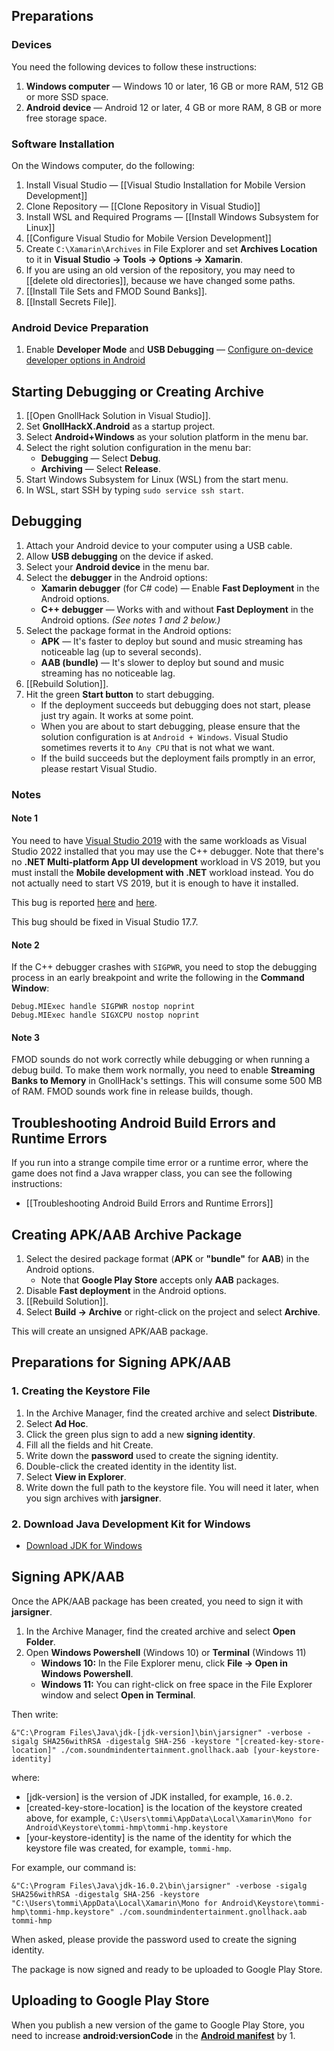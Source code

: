 ## Preparations

### Devices

You need the following devices to follow these instructions:
1. **Windows computer** — Windows 10 or later, 16 GB or more RAM, 512 GB or more SSD space.
2. **Android device** — Android 12 or later, 4 GB or more RAM, 8 GB or more free storage space.

### Software Installation

On the Windows computer, do the following:

1. Install Visual Studio — [[Visual Studio Installation for Mobile Version Development]]
2. Clone Repository — [[Clone Repository in Visual Studio]]
3. Install WSL and Required Programs — [[Install Windows Subsystem for Linux]]
4. [[Configure Visual Studio for Mobile Version Development]]
5. Create `C:\Xamarin\Archives` in File Explorer and set **Archives Location** to it in **Visual Studio → Tools → Options → Xamarin**.
6. If you are using an old version of the repository, you may need to [[delete old directories]], because we have changed some paths.
7. [[Install Tile Sets and FMOD Sound Banks]].
8. [[Install Secrets File]].

### Android Device Preparation

1. Enable **Developer Mode** and **USB Debugging** — [Configure on-device developer options in Android](https://developer.android.com/studio/debug/dev-options)

## Starting Debugging or Creating Archive

1. [[Open GnollHack Solution in Visual Studio]].
2. Set **GnollHackX.Android** as a startup project.
3. Select **Android+Windows** as your solution platform in the menu bar.
4. Select the right solution configuration in the menu bar:
    - **Debugging** — Select **Debug**.
    - **Archiving** — Select **Release**.
5. Start Windows Subsystem for Linux (WSL) from the start menu.
6. In WSL, start SSH by typing `sudo service ssh start`.

## Debugging

1. Attach your Android device to your computer using a USB cable.
2. Allow **USB debugging** on the device if asked.
3. Select your **Android device** in the menu bar.
4. Select the **debugger** in the Android options:
    - **Xamarin debugger** (for C# code) — Enable **Fast Deployment** in the Android options.
    - **C++ debugger** — Works with and without **Fast Deployment** in the Android options. *(See notes 1 and 2 below.)*
5. Select the package format in the Android options:
    - **APK** — It's faster to deploy but sound and music streaming has noticeable lag (up to several seconds). 
    - **AAB (bundle)** — It's slower to deploy but sound and music streaming has no noticeable lag.
6. [[Rebuild Solution]].
7. Hit the green **Start button** to start debugging.
    - If the deployment succeeds but debugging does not start, please just try again. It works at some point.
    - When you are about to start debugging, please ensure that the solution configuration is at `Android + Windows`. Visual Studio sometimes reverts it to `Any CPU` that is not what we want.
    - If the build succeeds but the deployment fails promptly in an error, please restart Visual Studio.

### Notes

#### Note 1

You need to have [Visual Studio 2019](https://visualstudio.microsoft.com/vs/older-downloads/) with the same workloads as Visual Studio 2022 installed that you may use the C++ debugger. Note that there's no **.NET Multi-platform App UI development** workload in VS 2019, but you must install the **Mobile development with .NET** workload instead. You do not actually need to start VS 2019, but it is enough to have it installed.

This bug is reported [here](https://developercommunity.visualstudio.com/t/XamarinForms-Android-C-debugger-does/10132674) and [here](https://developercommunity.visualstudio.com/t/Xamarin-Android-NDK-missing-registry-key/10044363).

This bug should be fixed in Visual Studio 17.7.

#### Note 2

If the C++ debugger crashes with `SIGPWR`, you need to stop the debugging process in an early breakpoint and write the following in the **Command Window**:

```
Debug.MIExec handle SIGPWR nostop noprint
Debug.MIExec handle SIGXCPU nostop noprint
```

#### Note 3

FMOD sounds do not work correctly while debugging or when running a debug build. To make them work normally, you need to enable **Streaming Banks to Memory** in GnollHack's settings. This will consume some 500 MB of RAM. FMOD sounds work fine in release builds, though.

## Troubleshooting Android Build Errors and Runtime Errors

If you run into a strange compile time error or a runtime error, where the game does not find a Java wrapper class, you can see the following instructions:

- [[Troubleshooting Android Build Errors and Runtime Errors]]

## Creating APK/AAB Archive Package

1. Select the desired package format (**APK** or **"bundle"** for **AAB**) in the Android options.
    - Note that **Google Play Store** accepts only **AAB** packages.
2. Disable **Fast deployment** in the Android options.
3. [[Rebuild Solution]].
4. Select **Build → Archive** or right-click on the project and select **Archive**.

This will create an unsigned APK/AAB package. 

## Preparations for Signing APK/AAB

### 1. Creating the Keystore File

1. In the Archive Manager, find the created archive and select **Distribute**.
2. Select **Ad Hoc**.
3. Click the green plus sign to add a new **signing identity**.
4. Fill all the fields and hit Create.
5. Write down the **password** used to create the signing identity.
6. Double-click the created identity in the identity list.
7. Select **View in Explorer**.
8. Write down the full path to the keystore file. You will need it later, when you sign archives with **jarsigner**.

### 2. Download Java Development Kit for Windows

- [Download JDK for Windows](https://www.oracle.com/java/technologies/javase-downloads.html)

## Signing APK/AAB

Once the APK/AAB package has been created, you need to sign it with **jarsigner**.

1. In the Archive Manager, find the created archive and select **Open Folder**.
2. Open **Windows Powershell** (Windows 10) or **Terminal** (Windows 11)
    - **Windows 10:** In the File Explorer menu, click **File → Open in Windows Powershell**.
    - **Windows 11:** You can right-click on free space in the File Explorer window and select **Open in Terminal**.

Then write:

`&"C:\Program Files\Java\jdk-[jdk-version]\bin\jarsigner" -verbose -sigalg SHA256withRSA -digestalg SHA-256 -keystore "[created-key-store-location]" ./com.soundmindentertainment.gnollhack.aab [your-keystore-identity]`

where:
- [jdk-version] is the version of JDK installed, for example, `16.0.2`.
- [created-key-store-location] is the location of the keystore created above, for example, `C:\Users\tommi\AppData\Local\Xamarin\Mono for Android\Keystore\tommi-hmp\tommi-hmp.keystore`
- [your-keystore-identity] is the name of the identity for which the keystore file was created, for example, `tommi-hmp`.

For example, our command is:

`&"C:\Program Files\Java\jdk-16.0.2\bin\jarsigner" -verbose -sigalg SHA256withRSA -digestalg SHA-256 -keystore "C:\Users\tommi\AppData\Local\Xamarin\Mono for Android\Keystore\tommi-hmp\tommi-hmp.keystore" ./com.soundmindentertainment.gnollhack.aab tommi-hmp`

When asked, please provide the password used to create the signing identity.

The package is now signed and ready to be uploaded to Google Play Store.

## Uploading to Google Play Store

When you publish a new version of the game to Google Play Store, you need to increase **android:versionCode** in the **[Android manifest](https://github.com/hyvanmielenpelit/GnollHack/blob/master/win/win32/winclisrv/GnollHackClient/GnollHackClient.Android/Properties/AndroidManifest.xml)** by 1.
